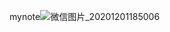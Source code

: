 mynote![微信图片_20201201185006](D:\Typora_files\work_note\mynote\README.assets\微信图片_20201201185006.jpg)